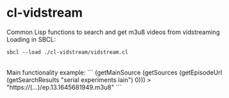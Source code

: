 # cl-vidstream
Common Lisp functions to search and get m3u8 videos from vidstreaming<br>
Loading in SBCL:
```
sbcl --load ./cl-vidstream/vidstream.cl
```
<br>
Main functionality example:
```
(getMainSource (getSources (getEpisodeUrl (getSearchResults "serial experiments lain") 0)))
> "https://(...)/ep.13.1645681949.m3u8"
```
